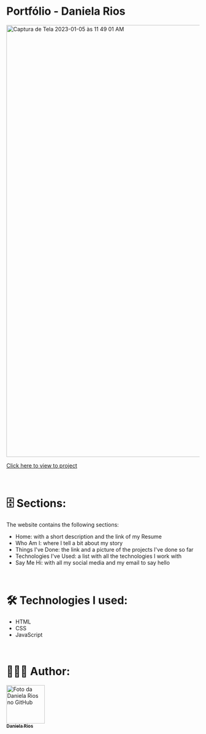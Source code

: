 # Portfólio - Daniela Rios

<img width="1126" alt="Captura de Tela 2023-01-05 às 11 49 01 AM" src="https://user-images.githubusercontent.com/108156982/210809970-3888acf1-4a93-4c84-8abc-c3ad829cb1c9.png">

<a href="https://danirioss.github.io/profile/">Click here to view to project</a>

</br>

# 🗄️ Sections:

The website contains the following sections:
- Home: with a short description and the link of my Resume
- Who Am I: where I tell a bit about my story
- Things I've Done: the link and a picture of the projects I've done so far
- Technologies I've Used: a list with all the technologies I work with
- Say Me Hi: with all my social media and my email to say hello

</br>

# 🛠️ Technologies I used:

- HTML
- CSS
- JavaScript

</br>

# 🧘🏼‍♀ Author:

<a href="#">
  <img src="https://avatars.githubusercontent.com/u/108156982?v=4" width="100px;" alt="Foto da Daniela Rios no GitHub"/><br>
  <sub>
    <b>Daniela Rios</b>
  </sub>
</a>
